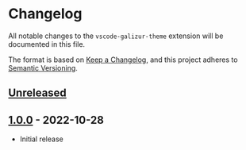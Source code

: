 # Changelog

All notable changes to the `vscode-galizur-theme` extension will be documented in this file.

The format is based on [Keep a Changelog], and this project adheres to [Semantic Versioning].

## [Unreleased]

## [1.0.0] - 2022-10-28

- Initial release

[Unreleased]: https://github.com/razielanarki/vscode-galizur-theme/
[1.0.0]: https://github.com/razielanarki/vscode-galizur-theme/tag/1.0.0

[Keep a Changelog]: https://keepachangelog.com/en/1.0.0/
[Semantic Versioning]: https://semver.org/spec/v2.0.0.html
